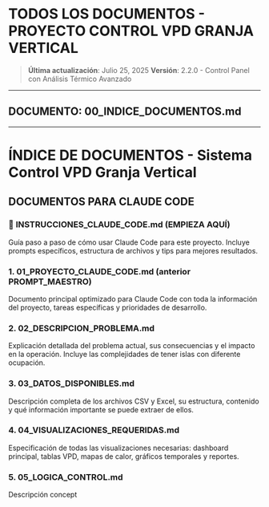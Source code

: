 # TODOS LOS DOCUMENTOS - PROYECTO CONTROL VPD GRANJA VERTICAL

> **Última actualización**: Julio 25, 2025
> **Versión**: 2.2.0 - Control Panel con Análisis Térmico Avanzado

---
## DOCUMENTO: 00_INDICE_DOCUMENTOS.md
---

# ÍNDICE DE DOCUMENTOS - Sistema Control VPD Granja Vertical

## DOCUMENTOS PARA CLAUDE CODE

### 📌 **INSTRUCCIONES_CLAUDE_CODE.md** (EMPIEZA AQUÍ)
Guía paso a paso de cómo usar Claude Code para este proyecto. Incluye prompts específicos, estructura de archivos y tips para mejores resultados.

### 1. **01_PROYECTO_CLAUDE_CODE.md** (anterior PROMPT_MAESTRO)
Documento principal optimizado para Claude Code con toda la información del proyecto, tareas específicas y prioridades de desarrollo.

### 2. **02_DESCRIPCION_PROBLEMA.md**
Explicación detallada del problema actual, sus consecuencias y el impacto en la operación. Incluye las complejidades de tener islas con diferente ocupación.

### 3. **03_DATOS_DISPONIBLES.md**
Descripción completa de los archivos CSV y Excel, su estructura, contenido y qué información importante se puede extraer de ellos.

### 4. **04_VISUALIZACIONES_REQUERIDAS.md**
Especificación de todas las visualizaciones necesarias: dashboard principal, tablas VPD, mapas de calor, gráficos temporales y reportes.

### 5. **05_LOGICA_CONTROL.md**
Descripción concept